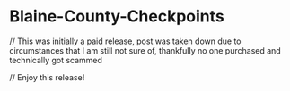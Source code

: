 # Blaine-County-Checkpoints

// This was initially a paid release, post was taken down due to circumstances that I am still not sure of, thankfully no one purchased and technically got scammed

// Enjoy this release!